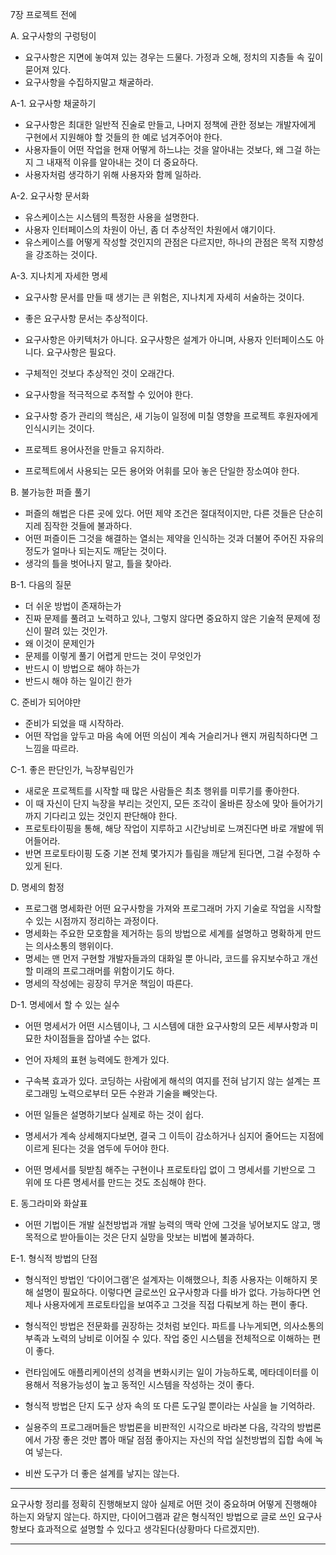 7장 프로젝트 전에

A. 요구사항의 구렁텅이
 - 요구사항은 지면에 놓여져 있는 경우는 드물다. 가정과 오해, 정치의 지층들 속 깊이 묻어져 있다.
 - 요구사항을 수집하지말고 채굴하라.

 A-1. 요구사항 채굴하기
  - 요구사항은 최대한 일반적 진술로 만들고, 나머지 정책에 관한 정보는 개발자에게 구현에서 지원해야 할 것들의 한 예로 넘겨주어야 한다.
  - 사용자들이 어떤 작업을 현재 어떻게 하느냐는 것을 알아내는 것보다, 왜 그걸 하는지 그 내재적 이유를 알아내는 것이 더 중요하다.
  - 사용자처럼 생각하기 위해 사용자와 함께 일하라.

 A-2. 요구사항 문서화
  - 유스케이스는 시스템의 특정한 사용을 설명한다.
  - 사용자 인터페이스의 차원이 아닌, 좀 더 추상적인 차원에서 얘기이다.
  - 유스케이스를 어떻게 작성할 것인지의 관점은 다르지만, 하나의 관점은 목적 지향성을 강조하는 것이다.

 A-3. 지나치게 자세한 명세
  - 요구사항 문서를 만들 때 생기는 큰 위험은, 지나치게 자세히 서술하는 것이다.
  - 좋은 요구사항 문서는 추상적이다.
  - 요구사항은 아키텍처가 아니다. 요구사항은 설계가 아니며, 사용자 인터페이스도 아니다. 요구사항은 필요다.
  - 구체적인 것보다 추상적인 것이 오래간다.

 - 요구사항을 적극적으로 추적할 수 있어야 한다.
 - 요구사항 증가 관리의 핵심은, 새 기능이 일정에 미칠 영향을 프로젝트 후원자에게 인식시키는 것이다.
 - 프로젝트 용어사전을 만들고 유지하라.
 - 프로젝트에서 사용되는 모든 용어와 어휘를 모아 놓은 단일한 장소여야 한다.

B. 불가능한 퍼즐 풀기
 - 퍼즐의 해법은 다른 곳에 있다. 어떤 제약 조건은 절대적이지만, 다른 것들은 단순히 지레 짐작한 것들에 불과하다.
 - 어떤 퍼즐이든 그것을 해결하는 열쇠는 제약을 인식하는 것과 더불어 주어진 자유의 정도가 얼마나 되는지도 깨닫는 것이다.
 - 생각의 틀을 벗어나지 말고, 틀을 찾아라.
 
 B-1. 다음의 질문
  - 더 쉬운 방법이 존재하는가
  - 진짜 문제를 풀려고 노력하고 있나, 그렇지 않다면 중요하지 않은 기술적 문제에 정신이 팔려 있는 것인가.
  - 왜 이것이 문제인가
  - 문제를 이렇게 풀기 어렵게 만드는 것이 무엇인가
  - 반드시 이 방법으로 해야 하는가
  - 반드시 해야 하는 일이긴 한가

C. 준비가 되어야만
 - 준비가 되었을 때 시작하라.
 - 어떤 작업을 앞두고 마음 속에 어떤 의심이 계속 거슬리거나 왠지 꺼림칙하다면 그 느낌을 따르라.

 C-1. 좋은 판단인가, 늑장부림인가
  - 새로운 프로젝트를 시작할 때 많은 사람들은 최초 행위를 미루기를 좋아한다.
  - 이 때 자신이 단지 늑장을 부리는 것인지, 모든 조각이 올바른 장소에 맞아 들어가기까지 기다리고 있는 것인지 판단해야 한다.
  - 프로토타이핑을 통해, 해당 작업이 지루하고 시간낭비로 느껴진다면 바로 개발에 뛰어들어라.
  - 반면 프로토타이핑 도중 기본 전체 몇가지가 틀림을 깨닫게 된다면, 그걸 수정하 수 있게 된다.

D. 명세의 함정
 - 프로그램 명세화란 어떤 요구사항을 가져와 프로그래머 가지 기술로 작업을 시작할 수 있는 시점까지 정리하는 과정이다.
 - 명세화는 주요한 모호함을 제거하는 등의 방법으로 세계를 설명하고 명확하게 만드는 의사소통의 행위이다.
 - 명세는 맨 먼저 구현할 개발자들과의 대화일 뿐 아니라, 코드를 유지보수하고 개선할 미래의 프로그래머를 위함이기도 하다.
 - 명세의 작성에는 굉장히 무거운 책임이 따른다.
 
 D-1. 명세에서 할 수 있는 실수
  - 어떤 명세서가 어떤 시스템이나, 그 시스템에 대한 요구사항의 모든 세부사항과 미묘한 차이점들을 잡아낼 수는 없다.
  - 언어 자체의 표현 능력에도 한계가 있다.
  - 구속복 효과가 있다. 코딩하는 사람에게 해석의 여지를 전혀 남기지 않는 설계는 프로그래밍 노력으로부터 모든 수완과 기술을 빼앗는다.

 - 어떤 일들은 설명하기보다 실제로 하는 것이 쉽다.
 - 명세서가 계속 상세해지다보면, 결국 그 이득이 감소하거나 심지어 줄어드는 지점에 이르게 된다는 것을 염두에 두어야 한다.
 - 어떤 명세서를 뒷받침 해주는 구현이나 프로토타입 없이 그 명세서를 기반으로 그 위에 또 다른 명세서를 만드는 것도 조심해야 한다.

E. 동그라미와 화살표
 - 어떤 기법이든 개발 실천방법과 개발 능력의 맥락 안에 그것을 넣어보지도 않고, 맹목적으로 받아들이는 것은 단지 실망을 맛보는 비법에 불과하다.

 E-1. 형식적 방법의 단점
  - 형식적인 방법인 ‘다이어그램’은 설계자는 이해했으나, 최종 사용자는 이해하지 못해 설명이 필요하다. 이렇다면 글로쓰인 요구사항과 다를 바가 없다. 가능하다면 언제나 사용자에게 프로토타입을 보여주고 그것을 직접 다뤄보게 하는 편이 좋다.
  - 형식적인 방법은 전문화를 권장하는 것처럼 보인다. 파트를 나누게되면, 의사소통의 부족과 노력의 낭비로 이어질 수 있다. 작업 중인 시스템을 전체적으로 이해하는 편이 좋다.
  - 런타임에도 애플리케이션의 성격을 변화시키는 일이 가능하도록, 메타데이터를 이용해서 적용가능성이 높고 동적인 시스템을 작성하는 것이 좋다.

 - 형식적 방법은 단지 도구 상자 속의 또 다른 도구일 뿐이라는 사실을 늘 기억하라.
 - 실용주의 프로그래머들은 방법론을 비판적인 시각으로 바라본 다음, 각각의 방법론에서 가장 좋은 것만 뽑아 매달 점점 좋아지는 자신의 작업 실천방법의 집합 속에 녹여 넣는다.
 - 비싼 도구가 더 좋은 설계를 낳지는 않는다.

-------------------------------------------------

요구사항 정리를 정확히 진행해보지 않아 실제로 어떤 것이 중요하며 어떻게 진행해야 하는지 와닿지 않는다. 하지만, 다이어그램과 같은 형식적인 방법으로 글로 쓰인 요구사항보다 효과적으로 설명할 수 있다고 생각된다(상황마다 다르겠지만).

-------------------------------------------------